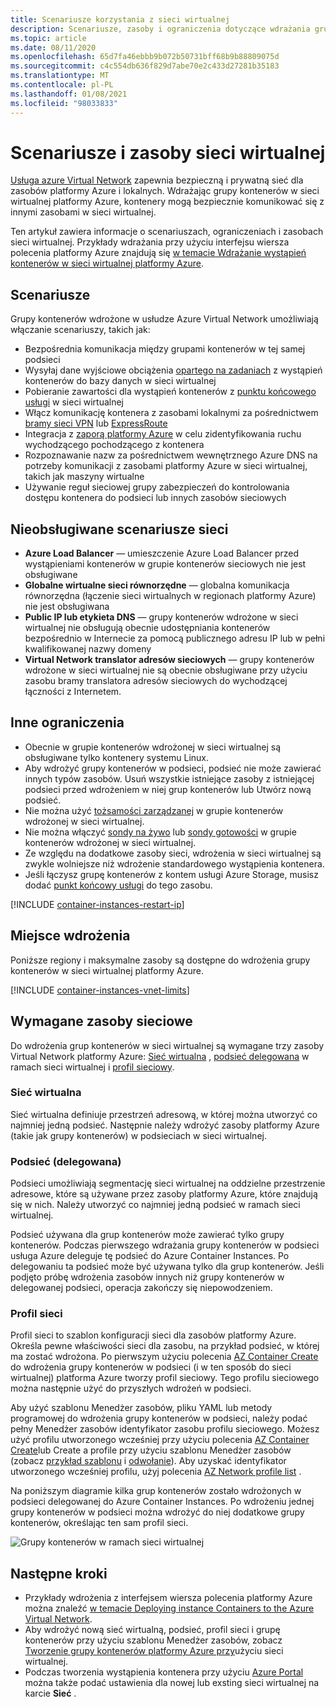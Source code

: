 ```yaml
---
title: Scenariusze korzystania z sieci wirtualnej
description: Scenariusze, zasoby i ograniczenia dotyczące wdrażania grup kontenerów w sieci wirtualnej platformy Azure.
ms.topic: article
ms.date: 08/11/2020
ms.openlocfilehash: 65d7fa46ebbb9b072b50731bff68b9b88809075d
ms.sourcegitcommit: c4c554db636f829d7abe70e2c433d27281b35183
ms.translationtype: MT
ms.contentlocale: pl-PL
ms.lasthandoff: 01/08/2021
ms.locfileid: "98033833"
---
```

# <a name="virtual-network-scenarios-and-resources"></a>Scenariusze i zasoby sieci wirtualnej

[Usługa azure Virtual Network](../virtual-network/virtual-networks-overview.md) zapewnia bezpieczną i prywatną sieć dla zasobów platformy Azure i lokalnych. Wdrażając grupy kontenerów w sieci wirtualnej platformy Azure, kontenery mogą bezpiecznie komunikować się z innymi zasobami w sieci wirtualnej. 

Ten artykuł zawiera informacje o scenariuszach, ograniczeniach i zasobach sieci wirtualnej. Przykłady wdrażania przy użyciu interfejsu wiersza polecenia platformy Azure znajdują się [w temacie Wdrażanie wystąpień kontenerów w sieci wirtualnej platformy Azure](container-instances-vnet.md).

## <a name="scenarios"></a>Scenariusze

Grupy kontenerów wdrożone w usłudze Azure Virtual Network umożliwiają włączanie scenariuszy, takich jak:

* Bezpośrednia komunikacja między grupami kontenerów w tej samej podsieci
* Wysyłaj dane wyjściowe obciążenia [opartego na zadaniach](container-instances-restart-policy.md) z wystąpień kontenerów do bazy danych w sieci wirtualnej
* Pobieranie zawartości dla wystąpień kontenerów z [punktu końcowego usługi](../virtual-network/virtual-network-service-endpoints-overview.md) w sieci wirtualnej
* Włącz komunikację kontenera z zasobami lokalnymi za pośrednictwem [bramy sieci VPN](../vpn-gateway/vpn-gateway-about-vpngateways.md) lub [ExpressRoute](../expressroute/expressroute-introduction.md)
* Integracja z [zaporą platformy Azure](../firewall/overview.md) w celu zidentyfikowania ruchu wychodzącego pochodzącego z kontenera 
* Rozpoznawanie nazw za pośrednictwem wewnętrznego Azure DNS na potrzeby komunikacji z zasobami platformy Azure w sieci wirtualnej, takich jak maszyny wirtualne
* Używanie reguł sieciowej grupy zabezpieczeń do kontrolowania dostępu kontenera do podsieci lub innych zasobów sieciowych

## <a name="unsupported-networking-scenarios"></a>Nieobsługiwane scenariusze sieci 

* **Azure Load Balancer** — umieszczenie Azure Load Balancer przed wystąpieniami kontenerów w grupie kontenerów sieciowych nie jest obsługiwane
* **Globalne wirtualne sieci równorzędne** — globalna komunikacja równorzędna (łączenie sieci wirtualnych w regionach platformy Azure) nie jest obsługiwana
* **Public IP lub etykieta DNS** — grupy kontenerów wdrożone w sieci wirtualnej nie obsługują obecnie udostępniania kontenerów bezpośrednio w Internecie za pomocą publicznego adresu IP lub w pełni kwalifikowanej nazwy domeny
* **Virtual Network translator adresów sieciowych** — grupy kontenerów wdrożone w sieci wirtualnej nie są obecnie obsługiwane przy użyciu zasobu bramy translatora adresów sieciowych do wychodzącej łączności z Internetem.

## <a name="other-limitations"></a>Inne ograniczenia

* Obecnie w grupie kontenerów wdrożonej w sieci wirtualnej są obsługiwane tylko kontenery systemu Linux.
* Aby wdrożyć grupy kontenerów w podsieci, podsieć nie może zawierać innych typów zasobów. Usuń wszystkie istniejące zasoby z istniejącej podsieci przed wdrożeniem w niej grup kontenerów lub Utwórz nową podsieć.
* Nie można użyć [tożsamości zarządzanej](container-instances-managed-identity.md) w grupie kontenerów wdrożonej w sieci wirtualnej.
* Nie można włączyć [sondy na żywo](container-instances-liveness-probe.md) lub [sondy gotowości](container-instances-readiness-probe.md) w grupie kontenerów wdrożonej w sieci wirtualnej.
* Ze względu na dodatkowe zasoby sieci, wdrożenia w sieci wirtualnej są zwykle wolniejsze niż wdrożenie standardowego wystąpienia kontenera.
* Jeśli łączysz grupę kontenerów z kontem usługi Azure Storage, musisz dodać [punkt końcowy usługi](../virtual-network/virtual-network-service-endpoints-overview.md) do tego zasobu.

[!INCLUDE [container-instances-restart-ip](../../includes/container-instances-restart-ip.md)]

## <a name="where-to-deploy"></a>Miejsce wdrożenia

Poniższe regiony i maksymalne zasoby są dostępne do wdrożenia grupy kontenerów w sieci wirtualnej platformy Azure.

[!INCLUDE [container-instances-vnet-limits](../../includes/container-instances-vnet-limits.md)]

## <a name="required-network-resources"></a>Wymagane zasoby sieciowe

Do wdrożenia grup kontenerów w sieci wirtualnej są wymagane trzy zasoby Virtual Network platformy Azure: [Sieć wirtualna](#virtual-network) , [podsieć delegowana](#subnet-delegated) w ramach sieci wirtualnej i [profil sieciowy](#network-profile). 

### <a name="virtual-network"></a>Sieć wirtualna

Sieć wirtualna definiuje przestrzeń adresową, w której można utworzyć co najmniej jedną podsieć. Następnie należy wdrożyć zasoby platformy Azure (takie jak grupy kontenerów) w podsieciach w sieci wirtualnej.

### <a name="subnet-delegated"></a>Podsieć (delegowana)

Podsieci umożliwiają segmentację sieci wirtualnej na oddzielne przestrzenie adresowe, które są używane przez zasoby platformy Azure, które znajdują się w nich. Należy utworzyć co najmniej jedną podsieć w ramach sieci wirtualnej.

Podsieć używana dla grup kontenerów może zawierać tylko grupy kontenerów. Podczas pierwszego wdrażania grupy kontenerów w podsieci usługa Azure deleguje tę podsieć do Azure Container Instances. Po delegowaniu ta podsieć może być używana tylko dla grup kontenerów. Jeśli podjęto próbę wdrożenia zasobów innych niż grupy kontenerów w delegowanej podsieci, operacja zakończy się niepowodzeniem.

### <a name="network-profile"></a>Profil sieci

Profil sieci to szablon konfiguracji sieci dla zasobów platformy Azure. Określa pewne właściwości sieci dla zasobu, na przykład podsieć, w której ma zostać wdrożona. Po pierwszym użyciu polecenia [AZ Container Create][az-container-create] do wdrożenia grupy kontenerów w podsieci (i w ten sposób do sieci wirtualnej) platforma Azure tworzy profil sieciowy. Tego profilu sieciowego można następnie użyć do przyszłych wdrożeń w podsieci. 

Aby użyć szablonu Menedżer zasobów, pliku YAML lub metody programowej do wdrożenia grupy kontenerów w podsieci, należy podać pełny Menedżer zasobów identyfikator zasobu profilu sieciowego. Możesz użyć profilu utworzonego wcześniej przy użyciu polecenia [AZ Container Create][az-container-create]lub Create a profile przy użyciu szablonu Menedżer zasobów (zobacz [przykład szablonu](https://github.com/Azure/azure-quickstart-templates/tree/master/101-aci-vnet) i [odwołanie](/azure/templates/microsoft.network/networkprofiles)). Aby uzyskać identyfikator utworzonego wcześniej profilu, użyj polecenia [AZ Network profile list][az-network-profile-list] . 

Na poniższym diagramie kilka grup kontenerów zostało wdrożonych w podsieci delegowanej do Azure Container Instances. Po wdrożeniu jednej grupy kontenerów w podsieci można wdrożyć do niej dodatkowe grupy kontenerów, określając ten sam profil sieci.

![Grupy kontenerów w ramach sieci wirtualnej][aci-vnet-01]

## <a name="next-steps"></a>Następne kroki

* Przykłady wdrożenia z interfejsem wiersza polecenia platformy Azure można znaleźć [w temacie Deploying instance Containers to the Azure Virtual Network](container-instances-vnet.md).
* Aby wdrożyć nową sieć wirtualną, podsieć, profil sieci i grupę kontenerów przy użyciu szablonu Menedżer zasobów, zobacz [Tworzenie grupy kontenerów platformy Azure przy](https://github.com/Azure/azure-quickstart-templates/tree/master/101-aci-vnet
)użyciu sieci wirtualnej.
* Podczas tworzenia wystąpienia kontenera przy użyciu [Azure Portal](container-instances-quickstart-portal.md) można także podać ustawienia dla nowej lub exsting sieci wirtualnej na karcie **Sieć** .


<!-- IMAGES -->
[aci-vnet-01]: ./media/container-instances-virtual-network-concepts/aci-vnet-01.png

<!-- LINKS - Internal -->
[az-container-create]: /cli/azure/container#az-container-create
[az-network-profile-list]: /cli/azure/network/profile#az-network-profile-list

